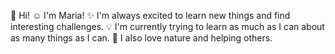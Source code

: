 👋 Hi!
☺️ I'm Maria!
✨ I'm always excited to learn new things and find interesting challenges.
💡 I'm currently trying to learn as much as I can about as many things as I can.
🍃 I also love nature and helping others.
